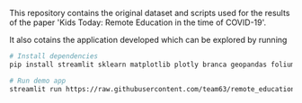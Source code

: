 This repository contains the original dataset and scripts used for the results of the paper 'Kids Today: Remote Education in the time of COVID-19'.

It also cotains the application developed which can be explored by running

```sh
# Install dependencies
pip install streamlit sklearn matplotlib plotly branca geopandas folium streamlit_folium streamlit_pandas_profiling pandas_profiling statsmodels streamlit_embedcode

# Run demo app
streamlit run https://raw.githubusercontent.com/team63/remote_education/master/Stream.py
```
